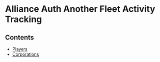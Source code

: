 # Alliance Auth Another Fleet Activity Tracking

## Contents

- [Players](players.md)
- [Corporations](corporations.md)